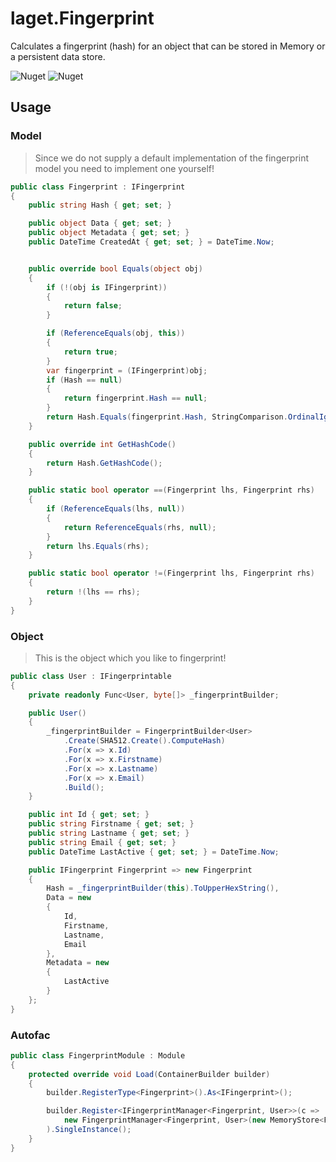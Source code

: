 ﻿# laget.Fingerprint
Calculates a fingerprint (hash) for an object that can be stored in Memory or a persistent data store.

![Nuget](https://img.shields.io/nuget/v/laget.Fingerprint)
![Nuget](https://img.shields.io/nuget/dt/laget.Fingerprint)

## Usage
### Model
> Since we do not supply a default implementation of the fingerprint model you need to implement one yourself!
```c#
public class Fingerprint : IFingerprint
{
    public string Hash { get; set; }

    public object Data { get; set; }
    public object Metadata { get; set; }
    public DateTime CreatedAt { get; set; } = DateTime.Now;


    public override bool Equals(object obj)
    {
        if (!(obj is IFingerprint))
        {
            return false;
        }

        if (ReferenceEquals(obj, this))
        {
            return true;
        }
        var fingerprint = (IFingerprint)obj;
        if (Hash == null)
        {
            return fingerprint.Hash == null;
        }
        return Hash.Equals(fingerprint.Hash, StringComparison.OrdinalIgnoreCase);
    }

    public override int GetHashCode()
    {
        return Hash.GetHashCode();
    }

    public static bool operator ==(Fingerprint lhs, Fingerprint rhs)
    {
        if (ReferenceEquals(lhs, null))
        {
            return ReferenceEquals(rhs, null);
        }
        return lhs.Equals(rhs);
    }

    public static bool operator !=(Fingerprint lhs, Fingerprint rhs)
    {
        return !(lhs == rhs);
    }
}
```

### Object
> This is the object which you like to fingerprint!
```c#
public class User : IFingerprintable
{
    private readonly Func<User, byte[]> _fingerprintBuilder;

    public User()
    {
        _fingerprintBuilder = FingerprintBuilder<User>
            .Create(SHA512.Create().ComputeHash)
            .For(x => x.Id)
            .For(x => x.Firstname)
            .For(x => x.Lastname)
            .For(x => x.Email)
            .Build();
    }

    public int Id { get; set; }
    public string Firstname { get; set; }
    public string Lastname { get; set; }
    public string Email { get; set; }
    public DateTime LastActive { get; set; } = DateTime.Now;

    public IFingerprint Fingerprint => new Fingerprint
    {
        Hash = _fingerprintBuilder(this).ToUpperHexString(),
        Data = new
        {
            Id,
            Firstname,
            Lastname,
            Email
        },
        Metadata = new
        {
            LastActive
        }
    };
}
```

### Autofac
```c#
public class FingerprintModule : Module
{
    protected override void Load(ContainerBuilder builder)
    {
        builder.RegisterType<Fingerprint>().As<IFingerprint>();

        builder.Register<IFingerprintManager<Fingerprint, User>>(c =>
            new FingerprintManager<Fingerprint, User>(new MemoryStore<Fingerprint>())
        ).SingleInstance();
    }
}
```
